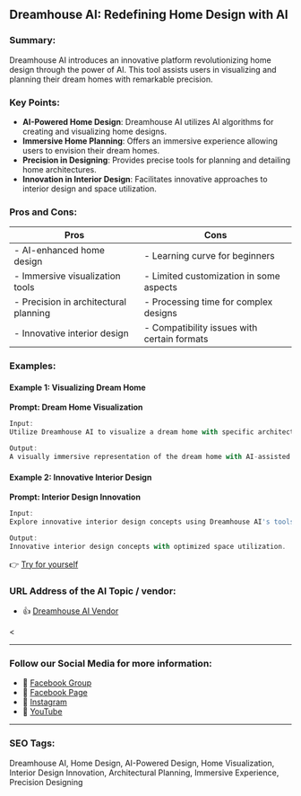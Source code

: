 ## Dreamhouse AI: Redefining Home Design with AI

### Summary:

Dreamhouse AI introduces an innovative platform revolutionizing home design through the power of AI. This tool assists users in visualizing and planning their dream homes with remarkable precision.

### Key Points:

- **AI-Powered Home Design**: Dreamhouse AI utilizes AI algorithms for creating and visualizing home designs.
- **Immersive Home Planning**: Offers an immersive experience allowing users to envision their dream homes.
- **Precision in Designing**: Provides precise tools for planning and detailing home architectures.
- **Innovation in Interior Design**: Facilitates innovative approaches to interior design and space utilization.

### Pros and Cons:

| Pros                               | Cons                                          |
|------------------------------------|-----------------------------------------------|
| - AI-enhanced home design          | - Learning curve for beginners                |
| - Immersive visualization tools    | - Limited customization in some aspects       |
| - Precision in architectural planning | - Processing time for complex designs       |
| - Innovative interior design       | - Compatibility issues with certain formats   |

### Examples:

#### Example 1: Visualizing Dream Home
**Prompt: Dream Home Visualization**

```dart
Input:
Utilize Dreamhouse AI to visualize a dream home with specific architectural details.

Output:
A visually immersive representation of the dream home with AI-assisted design.
```

#### Example 2: Innovative Interior Design
**Prompt: Interior Design Innovation**

```dart
Input:
Explore innovative interior design concepts using Dreamhouse AI's tools.

Output:
Innovative interior design concepts with optimized space utilization.
```

👉 <a href="https://dreamhouseai.com/" target="_blank">Try for yourself</a>

### URL Address of the AI Topic / vendor:

- 👍 <a href="https://dreamhouseai.com/" target="_blank">Dreamhouse AI Vendor</a>

<<hr>

### Follow our Social Media for more information:

- 📘 <a href="https://www.facebook.com/groups/trionxai" target="_blank">Facebook Group</a>
- 📄 <a href="https://www.facebook.com/ai.trionxai" target="_blank">Facebook Page</a>
- 📸 <a href="https://www.instagram.com/trionxai/" target="_blank">Instagram</a>
- 🎥 <a href="https://www.youtube.com/@robotdocs/" target="_blank">YouTube</a>

<hr>


### SEO Tags:
Dreamhouse AI, Home Design, AI-Powered Design, Home Visualization, Interior Design Innovation, Architectural Planning, Immersive Experience, Precision Designing